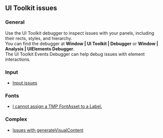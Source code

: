## UI Toolkit issues
### General
Use the UI Toolkit debugger to inspect issues with your panels, including their rects, styles, and hierarchy.  
You can find the debugger at **Window | UI Toolkit | Debugger** or **Window | Analysis | UIElements Debugger**.  
The UI Toolkit Events Debugger can help debug issues with element interactions.

### Input
- [Input issues](UI%20Toolkit/Input%20Issues.md)

### Fonts
- [I cannot assign a TMP FontAsset to a Label.](UI%20Toolkit/Font%20Asset.md)

### Complex

- [Issues with generateVisualContent](UI%20Toolkit/generateVisualContent.md)